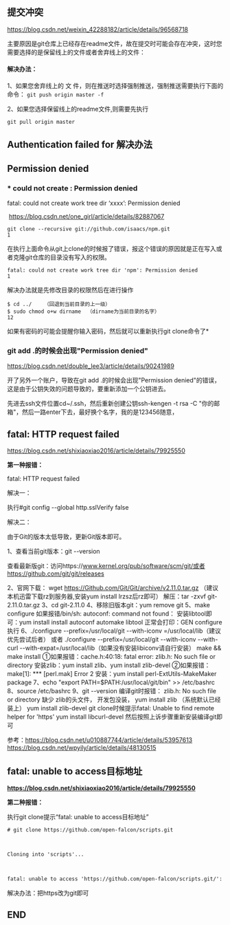 

## 提交冲突

https://blog.csdn.net/weixin_42288182/article/details/96568718



主要原因是git仓库上已经存在readme文件，故在提交时可能会存在冲突，这时您需要选择的是保留线上的文件或者舍弃线上的文件：

#### 解决办法：

1、如果您舍弃线上的 文 件，则在推送时选择强制推送，强制推送需要执行下面的命令：
 `git push origin master -f`

2、如果您选择保留线上的readme文件,则需要先执行

```
git pull origin master
```



## Authentication failed for 解决办法



## Permission denied



### * could not create   : Permission denied



 fatal: could not create work tree dir ‘xxxx’: Permission denied

​                                      https://blog.csdn.net/one_girl/article/details/82887067

```
git clone --recursive git://github.com/isaacs/npm.git
1
```

在执行上面命令从git上clone的时候报了错误，报这个错误的原因就是正在写入或者克隆git仓库的目录没有写入的权限。

```
fatal: could not create work tree dir 'npm': Permission denied
1
```

解决办法就是先修改目录的权限然后在进行操作

```
$ cd ../    （回退到当前目录的上一级）
$ sudo chmod o+w dirname  （dirname为当前目录的名字）
12
```

如果有密码的可能会提醒你输入密码，然后就可以重新执行git clone命令了*





### **git add .的时候会出现"Permission denied"**

https://blog.csdn.net/double_lee3/article/details/90241989

开了另外一个账户，导致在git add .的时候会出现"Permission denied"的错误，这是由于公钥失效的问题导致的，要重新添加一个公钥进去。



先进去ssh文件位置cd~/.ssh，然后重新创建公钥ssh-kengen -t rsa -C "你的邮箱"，然后一路enter下去，最好换个名字，我的是123456随意，



## fatal: HTTP request failed

https://blog.csdn.net/shixiaoxiao2016/article/details/79925550

**第一种报错：**

fatal: HTTP request failed



解决一：



 执行#git config --global http.sslVerify false

解决二：

由于Git的版本太低导致，更新Git版本即可。

1、查看当前git版本：git --version

查看最新版git：访问https://www.kernel.org/pub/software/scm/git/或者https://github.com/git/git/releases

2、官网下载：
wget
https://Github.com/Git/Git/archive/v2.11.0.tar.gz
（建议本机迅雷下载rz到服务器,安装yum install lrzsz后rz即可）
解压：tar -zxvf git-2.11.0.tar.gz
3、cd git-2.11.0
4、移除旧版本git：yum remove git
5、make configure
如果报错/bin/sh: autoconf: command not found：
安装libtool即可：yum install install autoconf automake libtool
正常会打印：GEN configure
执行
6、./configure --prefix=/usr/local/git --with-iconv =/usr/local/lib（建议优先尝试后者）
或者
./configure --prefix=/usr/local/git --with-iconv --with-curl --with-expat=/usr/local/lib（如果没有安装libiconv请自行安装）
make && make install
①如果报错：cache.h:40:18: fatal error: zlib.h: No such file or directory
安装zlib：yum install zlib、yum install zlib-devel
②如果报错：make[1]: *** [perl.mak] Error 2
安装：yum install perl-ExtUtils-MakeMaker package
7、echo "export PATH=$PATH:/usr/local/git/bin" >> /etc/bashrc
8、source /etc/bashrc
9、git --version
编译git时报错： zlib.h: No such file or directory
缺少 zlib的头文件， 开发包没装，
yum install zlib （系统默认已经装上）
yum install zlib-devel
git clone时候提示fatal: Unable to find remote helper for 'https'
yum install libcurl-devel
然后按照上诉步骤重新安装编译git即可

参考：https://blog.csdn.net/u010887744/article/details/53957613 https://blog.csdn.net/wpyily/article/details/48130515





## fatal: unable to access目标地址

**https://blog.csdn.net/shixiaoxiao2016/article/details/79925550**

**第二种报错：**

执行git clone提示“fatal: unable to access目标地址”

```html
# git clone https://github.com/open-falcon/scripts.git



Cloning into 'scripts'...



fatal: unable to access 'https://github.com/open-falcon/scripts.git/': SSL connect error
```

解决办法：把https改为git即可                                    

## END